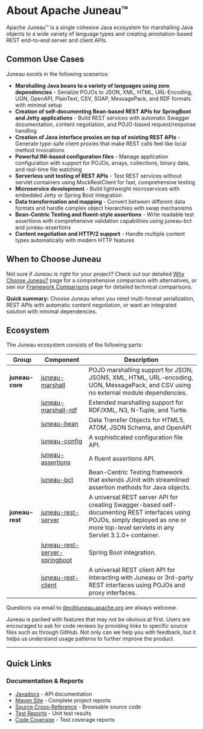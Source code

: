 # About Apache Juneau™

Apache Juneau™ is a single cohesive Java ecosystem for marshalling Java objects to a wide variety of language types and 
creating annotation-based REST end-to-end server and client APIs.

## Common Use Cases

Juneau excels in the following scenarios:

* **Marshalling Java beans to a variety of languages using zero dependencies** - Serialize POJOs to JSON, XML, HTML, URL-Encoding, UON, OpenAPI, PlainText, CSV, SOAP, MessagePack, and RDF formats with minimal setup
* **Creation of self-documenting Bean-based REST APIs for SpringBoot and Jetty applications** - Build REST services with automatic Swagger documentation, content negotiation, and POJO-based request/response handling
* **Creation of Java interface proxies on top of existing REST APIs** - Generate type-safe client proxies that make REST calls feel like local method invocations
* **Powerful INI-based configuration files** - Manage application configuration with support for POJOs, arrays, collections, binary data, and real-time file watching
* **Serverless unit testing of REST APIs** - Test REST services without servlet containers using MockRestClient for fast, comprehensive testing
* **Microservice development** - Build lightweight microservices with embedded Jetty or Spring Boot integration
* **Data transformation and mapping** - Convert between different data formats and handle complex object hierarchies with swap mechanisms
* **Bean-Centric Testing and fluent-style assertions** - Write readable test assertions with comprehensive validation capabilities using juneau-bct and juneau-assertions
* **Content negotiation and HTTP/2 support** - Handle multiple content types automatically with modern HTTP features

## When to Choose Juneau

Not sure if Juneau is right for your project? Check out our detailed [Why Choose Juneau?](/docs/topics/WhyJuneau) page for a comprehensive comparison with alternatives, or see our [Framework Comparisons](/docs/topics/FrameworkComparisons) page for detailed technical comparisons.

**Quick summary:** Choose Juneau when you need multi-format serialization, REST APIs with automatic content negotiation, or want an integrated solution with minimal dependencies.

## Ecosystem

The Juneau ecosystem consists of the following parts:

| Group | Component | Description |
|-------|-----------|-------------|
| **juneau-core** | [juneau-marshall](/docs/topics/JuneauMarshallBasics) | POJO marshalling support for JSON, JSON5, XML, HTML, URL-encoding, UON, MessagePack, and CSV using no external module dependencies. |
| | [juneau-marshall-rdf](/docs/topics/Module-juneau-marshall-rdf) | Extended marshalling support for RDF/XML, N3, N-Tuple, and Turtle. |
| | [juneau-bean](/docs/topics/JuneauBeanBasics) | Data Transfer Objects for HTML5, ATOM, JSON Schema, and OpenAPI |
| | [juneau-config](/docs/topics/JuneauConfigBasics) | A sophisticated configuration file API. |
| | [juneau-assertions](/docs/topics/JuneauAssertionBasics) | A fluent assertions API. |
| | [juneau-bct](/docs/topics/JuneauBctBasics) | Bean-Centric Testing framework that extends JUnit with streamlined assertion methods for Java objects. |
| **juneau-rest** | [juneau-rest-server](/docs/topics/JuneauRestServerBasics) | A universal REST server API for creating Swagger-based self-documenting REST interfaces using POJOs, simply deployed as one or more top-level servlets in any Servlet 3.1.0+ container. |
| | [juneau-rest-server-springboot](/docs/topics/JuneauRestServerSpringbootBasics) | Spring Boot integration. |
| | [juneau-rest-client](/docs/topics/JuneauRestClientBasics) | A universal REST client API for interacting with Juneau or 3rd-party REST interfaces using POJOs and proxy interfaces. |

Questions via email to <a href="mailto:dev@juneau.apache.org?Subject=Apache%20Juneau%20question" target="_blank">dev@juneau.apache.org</a> are always welcome.

Juneau is packed with features that may not be obvious at first. Users are encouraged to ask for code reviews by providing links to specific source files such as through GitHub. Not only can we help you with feedback, but it helps us understand usage patterns to further improve the product.


---

## Quick Links

### Documentation & Reports
- <a href="/site/apidocs/" target="_blank">Javadocs</a> - API documentation
- <a href="/site/" target="_blank">Maven Site</a> - Complete project reports
- <a href="/site/xref/" target="_blank">Source Cross-Reference</a> - Browsable source code
- <a href="/site/surefire.html" target="_blank">Test Reports</a> - Unit test results
- <a href="/site/jacoco-aggregate/" target="_blank">Code Coverage</a> - Test coverage reports
